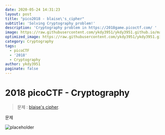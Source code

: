 ```yaml
---
date: 2020-05-24 14:31:23
layout: post
title: "pico2018 - blaise\'s_cipher"
subtitle: 'Solving Cryptography problem!'
description: 'Cryptography problem in https://2018game.picoctf.com/ '
image: https://raw.githubusercontent.com/ykdy3951/ykdy3951.github.io/master/_src/picoCTF/image.png
optimized_image: https://raw.githubusercontent.com/ykdy3951/ykdy3951.github.io/master/_src/picoCTF/image.png
category: Cryptography
tags:
  - picoCTF
  - '2018'
  - Cryptography
author: ykdy3951
paginate: false
---
```


# 2018 picoCTF - Cryptography

> 문제 : [blaise's cipher](https://2018game.picoctf.com/problems).

문제

![placeholder](https://github.com/ykdy3951/ykdy3951.github.io/blob/master/_src/picoCTF/2018/Cryptography/6/1.png.png?raw=true 'problem')
